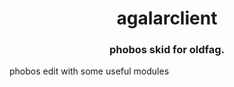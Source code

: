 <h1 align="center">agalarclient
<h3 align="center">phobos skid for oldfag.</h3>  
  
phobos edit with some useful modules
